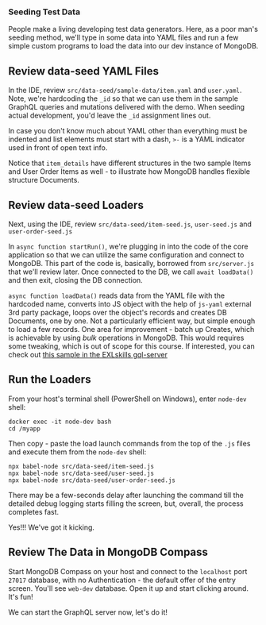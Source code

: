 ### Seeding Test Data

People make a living developing test data generators. Here, as a poor man's seeding method, we'll type in some data into YAML files and run a few simple custom programs to load the data into our dev instance of MongoDB.


## Review data-seed YAML Files

In the IDE, review `src/data-seed/sample-data/item.yaml` and `user.yaml`. Note, we're hardcoding the `_id` so that we can use them in the sample GraphQL queries and mutations delivered with the demo. When seeding actual development, you'd leave the `_id` assignment lines out. 

In case you don't know much about YAML other than everything must be indented and list elements must start with a dash, `>-` is a YAML indicator used in front of open text info.

Notice that `item_details` have different structures in the two sample Items and User Order Items as well - to illustrate how MongoDB handles flexible structure Documents.


## Review data-seed Loaders 

Next, using the IDE, review `src/data-seed/item-seed.js`, `user-seed.js` and `user-order-seed.js`

In `async function startRun()`, we're plugging in into the code of the core application so that we can utilize the same configuration and connect to MongoDB. This part of the code is, basically, borrowed from `src/server.js` that we'll review later. Once connected to the DB, we call `await loadData()` and then exit, closing the DB connection.

`async function loadData()` reads data from the YAML file with the hardcoded name, converts into JS object with the help of `js-yaml` external 3rd party package, loops over the object's records and creates DB Documents, one by one. Not a particularly efficient way, but simple enough to load a few records. One area for improvement - batch up Creates, which is achievable by using *bulk* operations in MongoDB. This would requires some tweaking, which is out of scope for this course. If interested, you can check out [this sample in the EXLskills gql-server](https://github.com/exlskills/gql-server/blob/master/src/data-load/maintenance-and-conversion/card-interaction-set-course-item-ref.js)


## Run the Loaders

From your host's terminal shell (PowerShell on Windows), enter `node-dev` shell:

```
docker exec -it node-dev bash
cd /myapp
```

Then copy - paste the load launch commands from the top of the `.js` files and execute them from the `node-dev` shell:

```
npx babel-node src/data-seed/item-seed.js
npx babel-node src/data-seed/user-seed.js
npx babel-node src/data-seed/user-order-seed.js
```

There may be a few-seconds delay after launching the command till the detailed debug logging starts filling the screen, but, overall, the process completes fast.

Yes!!! We've got it kicking.


## Review The Data in MongoDB Compass

Start MongoDB Compass on your host and connect to the `localhost` port `27017` database, with no Authentication - the default offer of the entry screen. You'll see `web-dev` database. Open it up and start clicking around. It's fun!


We can start the GraphQL server now, let's do it!